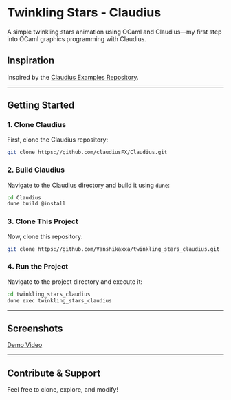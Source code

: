 # Twinkling Stars - Claudius  
A simple twinkling stars animation using OCaml and Claudius—my first step into OCaml graphics programming with Claudius.  

## Inspiration  
Inspired by the [Claudius Examples Repository](https://github.com/claudiusFX/claudius-examples).  

---

##  Getting Started  

### 1️. Clone Claudius  
First, clone the Claudius repository:  
```bash
git clone https://github.com/claudiusFX/Claudius.git
```

### 2. Build Claudius  
Navigate to the Claudius directory and build it using `dune`:  
```bash
cd Claudius
dune build @install
```

### 3️. Clone This Project  
Now, clone this repository:  
```bash
git clone https://github.com/Vanshikaxxa/twinkling_stars_claudius.git
```

### 4️. Run the Project  
Navigate to the project directory and execute it:  
```bash
cd twinkling_stars_claudius
dune exec twinkling_stars_claudius
```

---

## Screenshots
[Demo Video](https://github.com/Vanshikaxxa/twinkling_stars_claudius/twinkling_stars.mp4)



---

##  Contribute & Support  
Feel free to clone, explore, and modify!   
